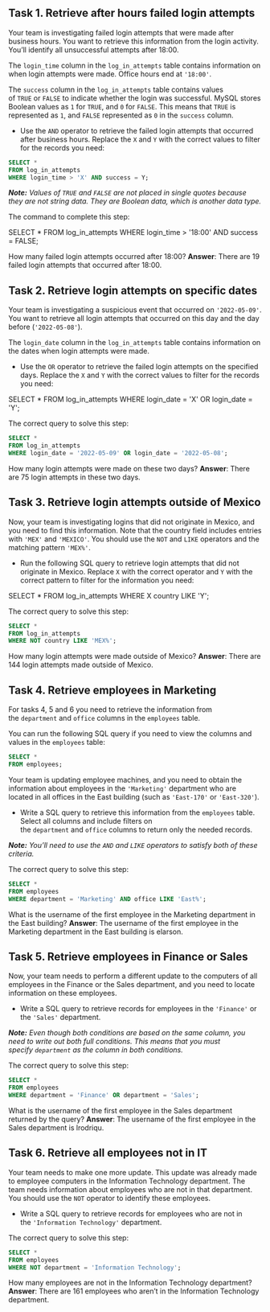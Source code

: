 ## Task 1. Retrieve after hours failed login attempts

Your team is investigating failed login attempts that were made after business hours. You want to retrieve this information from the login activity. You’ll identify all unsuccessful attempts after 18:00.

The `login_time` column in the `log_in_attempts` table contains information on when login attempts were made. Office hours end at `'18:00'`.

The `success` column in the `log_in_attempts` table contains values of `TRUE` or `FALSE` to indicate whether the login was successful. MySQL stores Boolean values as `1` for `TRUE`, and `0` for `FALSE`. This means that `TRUE` is represented as `1`, and `FALSE` represented as `0` in the `success` column.

- Use the `AND` operator to retrieve the failed login attempts that occurred after business hours. Replace the `X` and `Y` with the correct values to filter for the records you need:

```SQL
SELECT *
FROM log_in_attempts
WHERE login_time > 'X' AND success = Y;
```

_**Note:** Values of `TRUE` and `FALSE` are not placed in single quotes because they are not string data. They are Boolean data, which is another data type._

The command to complete this step:

SELECT *
FROM log_in_attempts
WHERE login_time > '18:00' AND success = FALSE;

How many failed login attempts occurred after 18:00?
**Answer**: There are 19 failed login attempts that occurred after 18:00.

## Task 2. Retrieve login attempts on specific dates

Your team is investigating a suspicious event that occurred on `'2022-05-09'`. You want to retrieve all login attempts that occurred on this day and the day before (`'2022-05-08'`).

The `login_date` column in the `log_in_attempts` table contains information on the dates when login attempts were made.

- Use the `OR` operator to retrieve the failed login attempts on the specified days. Replace the `X` and `Y` with the correct values to filter for the records you need:

SELECT * 
FROM log_in_attempts 
WHERE login_date = 'X' OR login_date = 'Y';

The correct query to solve this step:
```SQL
SELECT * 
FROM log_in_attempts 
WHERE login_date = '2022-05-09' OR login_date = '2022-05-08';
```

How many login attempts were made on these two days?
**Answer**: There are 75 login attempts in these two days.


## Task 3. Retrieve login attempts outside of Mexico

Now, your team is investigating logins that did not originate in Mexico, and you need to find this information. Note that the country field includes entries with `'MEX'` and `'MEXICO'`. You should use the `NOT` and `LIKE` operators and the matching pattern `'MEX%'`.

- Run the following SQL query to retrieve login attempts that did not originate in Mexico. Replace `X` with the correct operator and `Y` with the correct pattern to filter for the information you need:

SELECT * 
FROM log_in_attempts
WHERE X country LIKE 'Y';

The correct query to solve this step:

```SQL
SELECT * 
FROM log_in_attempts 
WHERE NOT country LIKE 'MEX%';
```


How many login attempts were made outside of Mexico?
**Answer**: There are 144 login attempts made outside of Mexico.

## Task 4. Retrieve employees in Marketing

For tasks 4, 5 and 6 you need to retrieve the information from the `department` and `office` columns in the `employees` table.

You can run the following SQL query if you need to view the columns and values in the `employees` table:

```SQL
SELECT * 
FROM employees;
```

Your team is updating employee machines, and you need to obtain the information about employees in the `'Marketing'` department who are located in all offices in the East building (such as `'East-170'` or `'East-320'`).

- Write a SQL query to retrieve this information from the `employees` table. Select all columns and include filters on the `department` and `office` columns to return only the needed records.

_**Note:** You’ll need to use the `AND` and `LIKE` operators to satisfy both of these criteria._

The correct query to solve this step:

```SQL
SELECT * 
FROM employees 
WHERE department = 'Marketing' AND office LIKE 'East%';
```

What is the username of the first employee in the Marketing department in the East building?
**Answer**: The username of the first employee in the Marketing department in the East building is elarson.


## Task 5. Retrieve employees in Finance or Sales

Now, your team needs to perform a different update to the computers of all employees in the Finance or the Sales department, and you need to locate information on these employees.

- Write a SQL query to retrieve records for employees in the `'Finance'` or the `'Sales'` department.

_**Note:** Even though both conditions are based on the same column, you need to write out both full conditions. This means that you must specify `department` as the column in both conditions._

The correct query to solve this step:

```SQL
SELECT * 
FROM employees 
WHERE department = 'Finance' OR department = 'Sales';
```

What is the username of the first employee in the Sales department returned by the query?
**Answer**: The username of the first employee in the Sales department is lrodriqu.


## Task 6. Retrieve all employees not in IT

Your team needs to make one more update. This update was already made to employee computers in the Information Technology department. The team needs information about employees who are not in that department. You should use the `NOT` operator to identify these employees.

- Write a SQL query to retrieve records for employees who are not in the `'Information Technology'` department.

The correct query to solve this step:

```SQL
SELECT * 
FROM employees 
WHERE NOT department = 'Information Technology';
```

How many employees are not in the Information Technology department?
**Answer**: There are 161 employees who aren’t in the Information Technology department.

